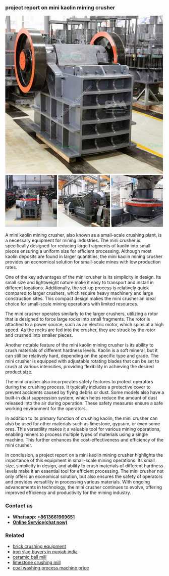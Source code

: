 <h3>project report on mini kaolin mining crusher</h3><img src='1706767047.jpg' alt=''><p>A mini kaolin mining crusher, also known as a small-scale crushing plant, is a necessary equipment for mining industries. The mini crusher is specifically designed for reducing large fragments of kaolin into small pieces ensuring a uniform size for efficient processing. Although most kaolin deposits are found in larger quantities, the mini kaolin mining crusher provides an economical solution for small-scale mines with low production rates.</p><p>One of the key advantages of the mini crusher is its simplicity in design. Its small size and lightweight nature make it easy to transport and install in different locations. Additionally, the set-up process is relatively quick compared to larger crushers, which require heavy machinery and large construction sites. This compact design makes the mini crusher an ideal choice for small-scale mining operations with limited resources.</p><p>The mini crusher operates similarly to the larger crushers, utilizing a rotor that is designed to force large rocks into small fragments. The rotor is attached to a power source, such as an electric motor, which spins at a high speed. As the rocks are fed into the crusher, they are struck by the rotor and crushed into smaller pieces.</p><p>Another notable feature of the mini kaolin mining crusher is its ability to crush materials of different hardness levels. Kaolin is a soft mineral, but it can still be relatively hard, depending on the specific type and grade. The mini crusher is equipped with adjustable rotating blades that can be set to crush at various intensities, providing flexibility in achieving the desired product size.</p><p>The mini crusher also incorporates safety features to protect operators during the crushing process. It typically includes a protective cover to prevent accidents caused by flying debris or dust. Some models also have a built-in dust suppression system, which helps reduce the amount of dust released into the air during operation. These safety measures ensure a safe working environment for the operators.</p><p>In addition to its primary function of crushing kaolin, the mini crusher can also be used for other materials such as limestone, gypsum, or even some ores. This versatility makes it a valuable tool for various mining operations, enabling miners to process multiple types of materials using a single machine. This further enhances the cost-effectiveness and efficiency of the mini crusher.</p><p>In conclusion, a project report on a mini kaolin mining crusher highlights the importance of this equipment in small-scale mining operations. Its small size, simplicity in design, and ability to crush materials of different hardness levels make it an essential tool for efficient processing. The mini crusher not only offers an economical solution, but also ensures the safety of operators and provides versatility in processing various materials. With ongoing advancements in technology, the mini crusher continues to evolve, offering improved efficiency and productivity for the mining industry.</p><h3>Contact us</h3><ul><li><strong>Whatsapp:&nbsp;<a href="https://wa.me/8613661969651">+8613661969651</a></strong></li><li><a href="https://swt.shibang-china.com/?git&amp;zhl&amp;project report on mini kaolin mining crusher"><strong>Online Service(chat now)</strong></a></li></ul><h3>Related</h3><ul><li><a href='brick crushing equipment.md'>brick crushing equipment</a></li><li><a href='iron slag buyers in punjab india.md'>iron slag buyers in punjab india</a></li><li><a href='ceramic ball mill.md'>ceramic ball mill</a></li><li><a href='limestone crushing mill.md'>limestone crushing mill</a></li><li><a href='coal washing process machine price.md'>coal washing process machine price</a></li></ul>